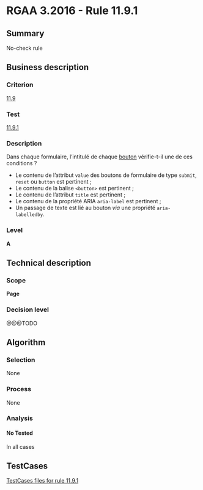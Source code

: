 # RGAA 3.2016 - Rule 11.9.1

## Summary
No-check rule


## Business description

### Criterion
[11.9](http://references.modernisation.gouv.fr/rgaa-accessibilite/criteres.html#crit-11-9)

### Test
[11.9.1](http://references.modernisation.gouv.fr/rgaa-accessibilite/criteres.html#test-11-9-1)

### Description
<div lang="fr">Dans chaque formulaire, l&#x2019;intitul&#xE9; de chaque <a href="http://references.modernisation.gouv.fr/rgaa-accessibilite/glossaire.html#bouton-formulaire">bouton</a> v&#xE9;rifie-t-il une de ces conditions&nbsp;? <ul><li>Le contenu de l&#x2019;attribut <code lang="en">value</code> des boutons de formulaire de type <code lang="en">submit</code>, <code lang="en">reset</code> ou <code lang="en">button</code> est pertinent&nbsp;;</li> <li>Le contenu de la balise <code lang="en">&lt;button&gt;</code> est pertinent&nbsp;;</li> <li>Le contenu de l&#x2019;attribut <code lang="en">title</code> est pertinent&nbsp;;</li> <li>Le contenu de la propri&#xE9;t&#xE9; ARIA <code lang="en">aria-label</code> est pertinent&nbsp;;</li> <li>Un passage de texte est li&#xE9; au bouton <i>via</i> une propri&#xE9;t&#xE9; <code lang="en">aria-labelledby</code>.</li> </ul></div>

### Level
**A**


## Technical description

### Scope
**Page**

### Decision level
@@@TODO


## Algorithm

### Selection
None

### Process
None

### Analysis

#### No Tested
In all cases


##  TestCases

[TestCases files for rule 11.9.1](https://github.com/Asqatasun/Asqatasun/tree/develop/rules/rules-rgaa3.2016/src/test/resources/testcases/rgaa32016/Rgaa32016Rule110901/)


